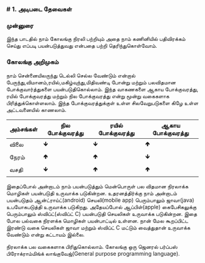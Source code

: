 ### # 1. அடிபடை தேவைகள்

### முன்னுரை

இந்த பாடதில் நாம் கோலங்கு நிரலி பற்றியும் அதை நாம் கணினியில் பதிவிரக்கம்
செய்து எப்படி பயன்படுத்துவது என்பதை பற்றி தெரிந்துகொள்வோம்.

### கோலங்கு அறிமுகம்
நாம் சென்னையிலருந்து டெல்லி செல்ல வேண்டும் என்றால் பேருந்து,விமானம்,ரயில்,மகிழ்வுந்து,மிதிவண்டி போன்று 
மற்றும் பலவிதமான போக்குவார்த்துகளை பயன்படுதிகொல்லாம்.  இந்த வாகணகளை ஆகாய போக்குவரத்து,
ரயில் போக்குவரத்து மற்றும் நில போக்குவரத்து என்று மூன்று வகைகளாக பிரித்துக்கொள்ளலாம். 
இந்த போக்குவரத்துக்குள் உள்ள சிலவேறுபடுகளை கிழே உள்ள அட்டவனையில் காணலாம்.

|அம்சங்கள் |நில போக்குவரத்து|ரயில் போக்குவரத்து|ஆகாய போக்குவரத்து|
|-----|--------|-----|----|
|விலை |  🡻   | 🡻    | 🢁|
|நேரம் |  🢁  |  🢁   |🡻|
|வசதி|🡻   |   🢁   |🢁|


இதைப்போல் அன்றாடம் நாம் பயன்படுத்தும் மென்பொருள் பல விதமான நிரலாக்க மொழிகள் பயன்படுதி 
உருவாக்க படுகின்றன. உதரனத்திர்க்கு நாம் அன்றாடம் பயன்படுதம் ஆன்ட்ராய்ட்(android) செயலி(mobile app)
பெரும்பாலும் ஜாவா(java) உபயோகபடுத்தி உருவாக்க படுகிறது. அதேயப்போல் ஆப்பிள்(apple) கைபேசிகலுக்கு பெரும்பாலும்
ஸ்விப்ட்(ஸ்விப்ட் C) பயன்படுதி செயலிகள் உருவாக்க படுகின்றன. இதை போல பல்வகை நிரளக்க மொழிகள் 
பயன்பாட்டில் உள்ளன. நான் மேல கூறப்பிட்ட இரண்டு வகை செயலிகள் ஜாவா மற்றும் ஸ்விப்ட் C மட்டும் 
வைத்துதான் உருவாக்க வேண்டும் என்று கட்டாயம் இல்லை.

  

நிரலாக்க  பல வகைகளாக பிரிதுகொல்லாம்.
கோலங்கு ஒரு ஜெனரல் பர்ப்பஸ் பிரோக்ராம்மிங்க் லாங்குவேஜ்(General purpose programming language). 